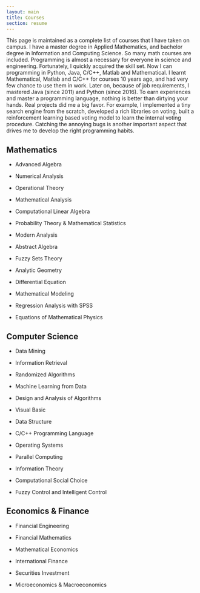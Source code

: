 ```yaml
---
layout: main
title: Courses
section: resume
---
```


This page is maintained as a complete list of courses that I have taken on campus. 
I have a master degree in Applied Mathematics, 
and bachelor degree in Information and Computing Science. So many math courses are included. 
Programming is almost a necessary for everyone in science and engineering. 
Fortunately, I quickly acquired the skill set. Now I can programming in
Python, Java, C/C++, Matlab and Mathematical. I learnt Mathematical, Matlab and C/C++
for courses 10 years ago, and had very few chance to use them in work. 
Later on, because of job requirements, I mastered Java (since 2011) and Python (since 2016).
To earn experiences and master a programming language, nothing is better than dirtying your hands.
Real projects did me a big favor. For example, I implemented a tiny search engine from the scratch, 
developed a rich libraries on voting, built a reinforcement learning based voting model to 
learn the internal voting procedure. Catching the annoying bugs is another important aspect
that drives me to develop the right programming habits.

Mathematics
-----
- Advanced Algebra
- Numerical Analysis
- Operational Theory
- Mathematical Analysis
- Computational Linear Algebra
- Probability Theory & Mathematical Statistics

- Modern Analysis
- Abstract Algebra
- Fuzzy Sets Theory
- Analytic Geometry
- Differential Equation
- Mathematical Modeling
- Regression Analysis with SPSS
- Equations of Mathematical Physics

Computer Science
------------
- Data Mining
- Information Retrieval
- Randomized Algorithms
- Machine Learning from Data
- Design and Analysis of Algorithms

- Visual Basic
- Data Structure
- C/C++ Programming Language

- Operating Systems
- Parallel Computing
- Information Theory

- Computational Social Choice
- Fuzzy Control and Intelligent Control

Economics & Finance
---------------------
- Financial Engineering
- Financial Mathematics
- Mathematical Economics

- International Finance
- Securities Investment
- Microeconomics & Macroeconomics
